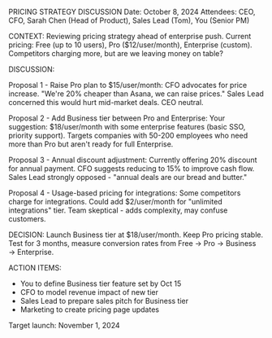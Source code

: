 PRICING STRATEGY DISCUSSION
Date: October 8, 2024
Attendees: CEO, CFO, Sarah Chen (Head of Product), Sales Lead (Tom), You (Senior PM)

CONTEXT:
Reviewing pricing strategy ahead of enterprise push. Current pricing: Free (up to 10 users), Pro ($12/user/month), Enterprise (custom). Competitors charging more, but are we leaving money on table?

DISCUSSION:

Proposal 1 - Raise Pro plan to $15/user/month:
CFO advocates for price increase. "We're 20% cheaper than Asana, we can raise prices." Sales Lead concerned this would hurt mid-market deals. CEO neutral.

Proposal 2 - Add Business tier between Pro and Enterprise:
Your suggestion: $18/user/month with some enterprise features (basic SSO, priority support). Targets companies with 50-200 employees who need more than Pro but aren't ready for full Enterprise.

Proposal 3 - Annual discount adjustment:
Currently offering 20% discount for annual payment. CFO suggests reducing to 15% to improve cash flow. Sales Lead strongly opposed - "annual deals are our bread and butter."

Proposal 4 - Usage-based pricing for integrations:
Some competitors charge for integrations. Could add $2/user/month for "unlimited integrations" tier. Team skeptical - adds complexity, may confuse customers.

DECISION:
Launch Business tier at $18/user/month. Keep Pro pricing stable. Test for 3 months, measure conversion rates from Free → Pro → Business → Enterprise.

ACTION ITEMS:
- You to define Business tier feature set by Oct 15
- CFO to model revenue impact of new tier
- Sales Lead to prepare sales pitch for Business tier
- Marketing to create pricing page updates

Target launch: November 1, 2024
